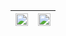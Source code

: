 |<img src="https://user-images.githubusercontent.com/53074235/120885228-77ae9b80-c605-11eb-99b0-e0edd0e76c9f.png" width="100%"> |<img src="https://user-images.githubusercontent.com/53074235/120885233-7b422280-c605-11eb-8ca7-642490baa911.png" width="100%"> |
|:-------------------------:|:-------------------------:|
